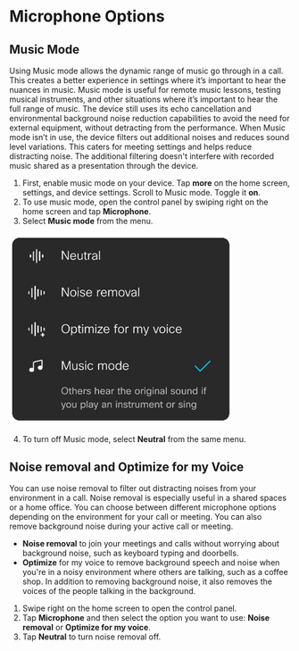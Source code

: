 # Microphone Options

## Music Mode

Using Music mode allows the dynamic range of music go through in a call. This creates a better experience in settings where it’s important to hear the nuances in music. 
Music mode is useful for remote music lessons, testing musical instruments, and other situations where it’s important to hear the full range of music. The device still uses its echo cancellation and environmental background noise reduction capabilities to avoid the need for external equipment, without detracting from the performance. 
When Music mode isn’t in use, the device filters out additional noises and reduces sound level variations. This caters for meeting settings and helps reduce distracting noise. The additional filtering doesn't interfere with recorded music shared as a presentation through the device. 

1.	First, enable music mode on your device. Tap **more** on the home screen, settings, and device settings. Scroll to Music mode. Toggle it **on**. 
2.	To use music mode, open the control panel by swiping right on the home screen and tap **Microphone**.
3.	Select **Music mode** from the menu. 

<img src="/doc/images/MTR/music_mode.jpg" width=400/>

4.	To turn off Music mode, select **Neutral** from the same menu. 


## Noise removal and Optimize for my Voice

You can use noise removal to filter out distracting noises from your environment in a call. Noise removal is especially useful in a shared spaces or a home office. 
You can choose between different microphone options depending on the environment for your call or meeting. You can also remove background noise during your active call or meeting. 
* **Noise removal** to join your meetings and calls without worrying about background noise, such as keyboard typing and doorbells. 
* **Optimize** for my voice to remove background speech and noise when you're in a noisy environment where others are talking, such as a coffee shop. In addition to removing background noise, it also removes the voices of the people talking in the background. 

1.	Swipe right on the home screen to open the control panel. 
2.	Tap **Microphone** and then select the option you want to use: **Noise removal** or **Optimize for my voice**.
3.	Tap **Neutral** to turn noise removal off.
